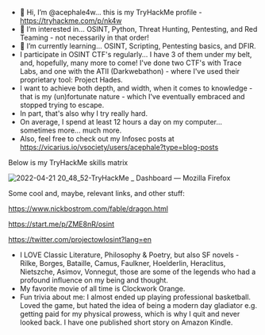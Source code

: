 - 👋 Hi, I’m @acephale4w... this is my TryHackMe profile - https://tryhackme.com/p/nk4w
- 👀 I’m interested in... OSINT, Python, Threat Hunting, Pentesting, and Red Teaming  - not necessarily in that order!
- 🌱 I’m currently learning... OSINT, Scripting, Pentesting basics, and DFIR.
- I participate in OSINT CTF's regularly... I have 3 of them under my belt, and, hopefully, many more to come! I've done two CTF's with Trace Labs, and one with the ATII (Darkwebathon) - where I've used their proprietary tool: Project Hades.
- I want to achieve both depth, and width, when it comes to knowledge - that is my (un)fortunate nature - which I've eventually embraced and stopped trying to escape.
- In part, that's also why I try really hard.
- On average, I spend at least 12 hours a day on my computer... sometimes more... much more.
- Also, feel free to check out my Infosec posts at https://vicarius.io/vsociety/users/acephale?type=blog-posts

Below is my TryHackMe skills matrix


  ![2022-04-21 20_48_52-TryHackMe _ Dashboard — Mozilla Firefox](https://user-images.githubusercontent.com/89745789/164532353-09f68b05-7068-4829-a46c-59ab9a542fea.png)





Some cool and, maybe, relevant links, and other stuff:

https://www.nickbostrom.com/fable/dragon.html

https://start.me/p/ZME8nR/osint

https://twitter.com/projectowlosint?lang=en

- I LOVE Classic Literature, Philosophy & Poetry, but also SF novels - Rilke, Borges, Bataille, Camus, Faulkner, Hoelderlin, Heraclitus, Nietszche, Asimov, Vonnegut, those are some of the legends who had a profound influence on my being and thought.
- My favorite movie of all time is Clockwork Orange.
- Fun trivia about me: I almost ended up playing professional basketball. Loved the game, but hated the idea of being a modern day gladiator e.g. getting paid for my physical prowess, which is why I quit and never looked back. I have one published short story on Amazon Kindle.
